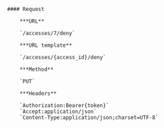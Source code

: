     #### Request

        ***URL**

        `/accesses/7/deny`

        ***URL template**

        `/accesses/{access_id}/deny`

        ***Method**

        `PUT`

        ***Headers**

        `Authorization:Bearer{token}`
        `Accept:application/json`
        `Content-Type:application/json;charset=UTF-8`

